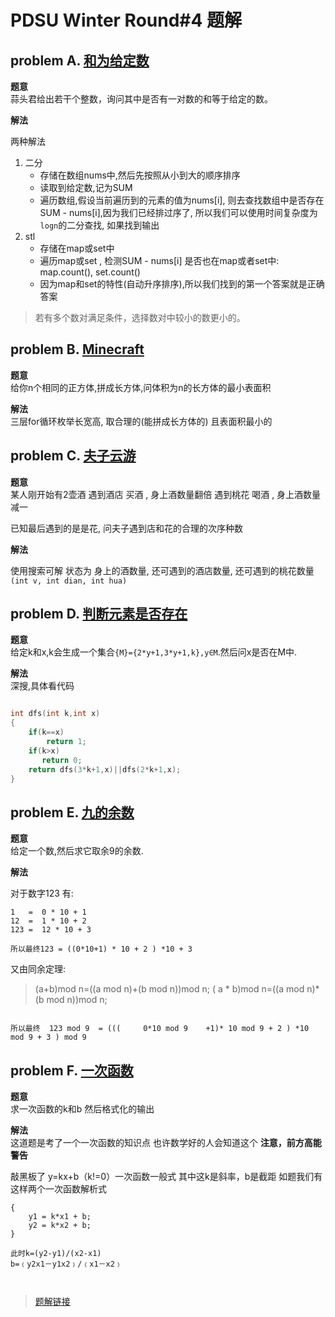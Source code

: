 PDSU Winter Round#4 题解
====

problem A. [和为给定数 ](https://vjudge.net/problem/%E8%AE%A1%E8%92%9C%E5%AE%A2-T1158)
----

**题意**  
蒜头君给出若干个整数，询问其中是否有一对数的和等于给定的数。

**解法**  

两种解法
1. 二分
    - 存储在数组nums中,然后先按照从小到大的顺序排序
    - 读取到给定数,记为SUM
    - 遍历数组,假设当前遍历到的元素的值为nums[i], 则去查找数组中是否存在  SUM - nums[i],因为我们已经排过序了, 所以我们可以使用时间复杂度为`logn`的二分查找, 如果找到输出
2. stl
    - 存储在map或set中
    - 遍历map或set , 检测SUM - nums[i] 是否也在map或者set中:  map.count(),  set.count()
    - 因为map和set的特性(自动升序排序),所以我们找到的第一个答案就是正确答案
> 若有多个数对满足条件，选择数对中较小的数更小的。


problem B. [Minecraft](https://vjudge.net/problem/%E8%AE%A1%E8%92%9C%E5%AE%A2-T1200)
----

**题意**  
给你n个相同的正方体,拼成长方体,问体积为n的长方体的最小表面积

**解法**  
三层for循环枚举长宽高, 取合理的(能拼成长方体的) 且表面积最小的


problem C. [夫子云游](https://vjudge.net/problem/%E8%AE%A1%E8%92%9C%E5%AE%A2-T1284)
----

**题意**  
某人刚开始有2壶酒
遇到酒店 买酒   , 身上酒数量翻倍
遇到桃花 喝酒  , 身上酒数量减一

已知最后遇到的是是花, 问夫子遇到店和花的合理的次序种数

**解法**  

使用搜索可解
状态为 身上的酒数量,  还可遇到的酒店数量, 还可遇到的桃花数量
`(int v, int dian, int hua)`



problem D. [判断元素是否存在](https://vjudge.net/problem/%E8%AE%A1%E8%92%9C%E5%AE%A2-T1184)
----

**题意**  
给定k和x,k会生成一个集合`{M}={2*y+1,3*y+1,k},y∈M`.然后问x是否在M中.

**解法**  
深搜,具体看代码

```c++

int dfs(int k,int x)
{
    if(k==x)
        return 1;
    if(k>x)
       return 0;
    return dfs(3*k+1,x)||dfs(2*k+1,x);
}
```


problem E. [九的余数](https://vjudge.net/problem/%E8%AE%A1%E8%92%9C%E5%AE%A2-T1548)
----

**题意**  
给定一个数,然后求它取余9的余数.

**解法**  

对于数字123
有:  
```
1   =  0 * 10 + 1 
12  =  1 * 10 + 2
123 =  12 * 10 + 3

所以最终123 = ((0*10+1) * 10 + 2 ) *10 + 3
```

又由同余定理:

>(a+b)mod n=((a mod n)+(b mod n))mod n;
>( a * b)mod n=((a mod n)*(b mod n))mod n;


```

所以最终  123 mod 9  = (((     0*10 mod 9    +1)* 10 mod 9 + 2 ) *10  mod 9 + 3 ) mod 9

```





problem F. [一次函数](https://vjudge.net/problem/%E8%AE%A1%E8%92%9C%E5%AE%A2-T1744)
----

**题意**  
求一次函数的k和b
然后格式化的输出

**解法**  
这道题是考了一个一次函数的知识点
也许数学好的人会知道这个
**注意，前方高能警告**

敲黑板了
y=kx+b（k!=0）一次函数一般式
其中这k是斜率，b是截距
如题我们有这样两个一次函数解析式
```
{
    y1 = k*x1 + b;
    y2 = k*x2 + b;
}

此时k=(y2-y1)/(x2-x1)
b=﹙y2x1－y1x2﹚/﹙x1－x2﹚



```

>[题解链接](https://www.luogu.com.cn/problemnew/solution/P2026)


